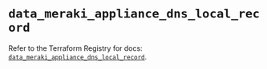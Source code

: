 # `data_meraki_appliance_dns_local_record`

Refer to the Terraform Registry for docs: [`data_meraki_appliance_dns_local_record`](https://registry.terraform.io/providers/ciscodevnet/meraki/1.7.1/docs/data-sources/appliance_dns_local_record).
